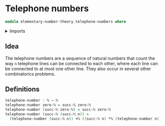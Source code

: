 # Telephone numbers

```agda
module elementary-number-theory.telephone-numbers where
```

<details><summary>Imports</summary>

```agda
open import elementary-number-theory.addition-natural-numbers
open import elementary-number-theory.multiplication-natural-numbers
open import elementary-number-theory.natural-numbers
```

</details>

## Idea

The telephone numbers are a sequence of natural numbers that count the way `n`
telephone lines can be connected to each other, where each line can be connected
to at most one other line. They also occur in several other combinatorics
problems.

## Definitions

```agda
telephone-number : ℕ → ℕ
telephone-number zero-ℕ = succ-ℕ zero-ℕ
telephone-number (succ-ℕ zero-ℕ) = succ-ℕ zero-ℕ
telephone-number (succ-ℕ (succ-ℕ n)) =
  (telephone-number (succ-ℕ n)) +ℕ ((succ-ℕ n) *ℕ (telephone-number n))
```

